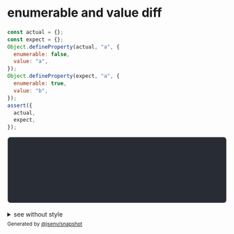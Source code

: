 # enumerable and value diff

```js
const actual = {};
const expect = {};
Object.defineProperty(actual, "a", {
  enumerable: false,
  value: "a",
});
Object.defineProperty(expect, "a", {
  enumerable: true,
  value: "b",
});
assert({
  actual,
  expect,
});
```

![img](throw.svg)

<details>
  <summary>see without style</summary>

```console
AssertionError: actual and expect are different

actual: {
  a: "a",
  enumerable a: false,
}
expect: {
  a: "b",
}
```

</details>


<sub>
  Generated by <a href="https://github.com/jsenv/core/tree/main/packages/independent/snapshot">@jsenv/snapshot</a>
</sub>